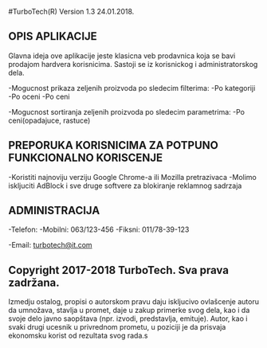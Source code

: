 #TurboTech(R) Version 1.3 24.01.2018.

OPIS APLIKACIJE
---------------
Glavna ideja ove aplikacije jeste klasicna veb prodavnica koja se bavi prodajom hardvera korisnicima. Sastoji se iz korisnickog i administratorskog dela. 

-Mogucnost prikaza zeljenih proizvoda po sledecim filterima:
	-Po kategoriji
	-Po oceni
	-Po ceni

-Mogucnost sortiranja zeljenih proizvoda po sledecim parametrima:
	-Po ceni(opadajuce, rastuce)

PREPORUKA KORISNICIMA ZA POTPUNO FUNKCIONALNO KORISCENJE
--------------------------------------------------------

-Koristiti najnoviju verziju Google Chrome-a ili Mozilla pretrazivaca
-Molimo iskljuciti AdBlock i sve druge softvere za blokiranje reklamnog sadrzaja


ADMINISTRACIJA
--------------
-Telefon:
	-Mobilni: 063/123-456
	-Fiksni: 011/78-39-123

-Email: turbotech@it.com
	
Copyright 2017-2018 TurboTech. Sva prava zadržana.
--------------------------------------------------
Izmedju ostalog, propisi o autorskom pravu daju iskljucivo ovlašcenje autoru da umnožava, stavlja u promet, daje u zakup primerke svog dela, kao i da svoje delo javno saopštava (npr. izvodi, predstavlja, emituje). Autor, kao i svaki drugi ucesnik u privrednom prometu, u poziciji je da prisvaja ekonomsku korist od rezultata  svog rada.s
